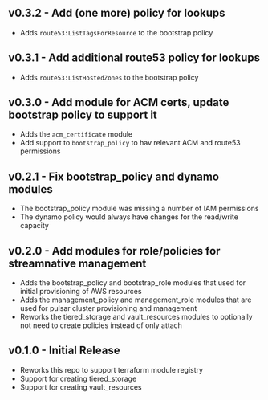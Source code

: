 ## v0.3.2 - Add (one more) policy for lookups

* Adds `route53:ListTagsForResource` to the bootstrap policy

## v0.3.1 - Add additional route53 policy for lookups

* Adds `route53:ListHostedZones` to the bootstrap policy

## v0.3.0 - Add module for ACM certs, update bootstrap policy to support it

* Adds the `acm_certificate` module
* Add support to `bootstrap_policy` to hav relevant ACM and route53 permissions

## v0.2.1 - Fix bootstrap_policy and dynamo modules

* The bootstrap_policy module was missing a number of IAM permissions
* The dynamo policy would always have changes for the read/write capacity

## v0.2.0 - Add modules for role/policies for streamnative management

* Adds the bootstrap_policy and bootstrap_role modules that
  used for initial provisioning of AWS resources
* Adds the management_policy and management_role modules
  that are used for pulsar cluster provisioning and management
* Reworks the tiered_storage and vault_resources modules to optionally not
  need to create policies instead of only attach

## v0.1.0 - Initial Release

* Reworks this repo to support terraform module registry
* Support for creating tiered_storage
* Support for creating vault_resources
